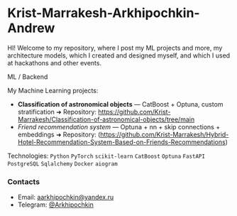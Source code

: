 # Krist-Marrakesh-Arkhipochkin-Andrew
HI!
Welcome to my repository, where I post my ML projects and more, my architecture models, which I created and designed myself, and which I used at hackathons and other events.

ML / Backend

My Machine Learning projects:

- **Classification of astronomical objects** — CatBoost + Optuna, custom stratification
➜ Repository: https://github.com/Krist-Marrakesh/Classification-of-astronomical-objects/tree/main
- *Friend recommendation system* — Optuna + nn + skip connections + embeddings
➜ Repository: (https://github.com/Krist-Marrakesh/Hybrid-Hotel-Recommendation-System-Based-on-Friends-Recommendations)

Technologies:
`Python` `PyTorch` `scikit-learn` `CatBoost` `Optuna` `FastAPI` `PostgreSQL` `Sqlalchemy` `Docker` `aiogram`

### Contacts
- Email: [aarkhipochkin@yandex.ru](mailto:aarkhipochkin@yandex.ru)
- Telegram: [@Arkhipochkin](https://t.me/Arkhipochkin)
